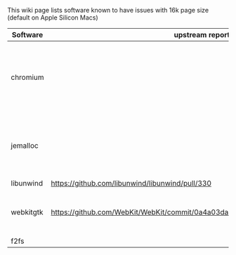 This wiki page lists software known to have issues with 16k page size (default on Apple Silicon Macs)

| Software  | upstream report / PR                            | Notes                                                  |
|-----------|-------------------------------------------------|--------------------------------------------------------|
| chromium  |                                                 | Includes electron-based apps (e.g. vscode, spotify, …) |                                 
| jemalloc  |                                                 | Works but isn’t portable once compiled in 4k or 16k    |
| libunwind | https://github.com/libunwind/libunwind/pull/330 |                                                        |
| webkitgtk | https://github.com/WebKit/WebKit/commit/0a4a03da45f7749d31ba63ca2d569e891ee58018 | Fixed upstream but not released yet |
| f2fs      |                                                 |                                                        |